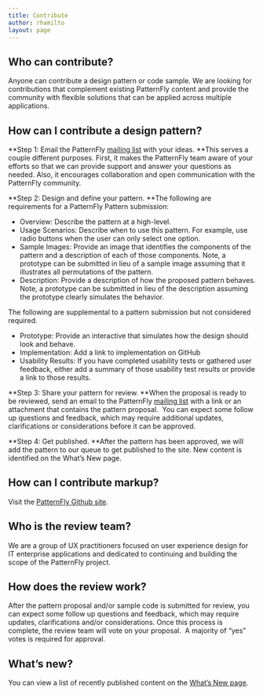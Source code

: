 ```yaml
---
title: Contribute
author: rhamilto
layout: page
---
```

## Who can contribute?

Anyone can contribute a design pattern or code sample. We are looking for contributions that complement existing PatternFly content and provide the community with flexible solutions that can be applied across multiple applications.

## How can I contribute a design pattern?

**Step 1: Email the PatternFly [mailing list][1] with your ideas. **This serves a couple different purposes. First, it makes the PatternFly team aware of your efforts so that we can provide support and answer your questions as needed. Also, it encourages collaboration and open communication with the PatternFly community.

**Step 2: Design and define your pattern. **The following are requirements for a PatternFly Pattern submission:

  * Overview: Describe the pattern at a high-level.
  * Usage Scenarios: Describe when to use this pattern. For example, use radio buttons when the user can only select one option.
  * Sample Images: Provide an image that identifies the components of the pattern and a description of each of those components. Note, a prototype can be submitted in lieu of a sample image assuming that it illustrates all permutations of the pattern.
  * Description: Provide a description of how the proposed pattern behaves. Note, a prototype can be submitted in lieu of the description assuming the prototype clearly simulates the behavior.

The following are supplemental to a pattern submission but not considered required.

  * Prototype: Provide an interactive that simulates how the design should look and behave.
  * Implementation: Add a link to implementation on GitHub
  * Usability Results: If you have completed usability tests or gathered user feedback, either add a summary of those usability test results or provide a link to those results.

**Step 3: Share your pattern for review. **When the proposal is ready to be reviewed, send an email to the PatternFly [mailing list][1] with a link or an attachment that contains the pattern proposal.  You can expect some follow up questions and feedback, which may require additional updates, clarifications or considerations before it can be approved.

**Step 4: Get published. **After the pattern has been approved, we will add the pattern to our queue to get published to the site. New content is identified on the What’s New page.

## How can I contribute markup?

Visit the [PatternFly Github site][2].

## Who is the review team?

We are a group of UX practitioners focused on user experience design for IT enterprise applications and dedicated to continuing and building the scope of the PatternFly project.

## How does the review work?

After the pattern proposal and/or sample code is submitted for review, you can expect some follow up questions and feedback, which may require updates, clarifications and/or considerations. Once this process is complete, the review team will vote on your proposal.  A majority of “yes” votes is required for approval.

## What’s new?

You can view a list of recently published content on the [What’s New page][3].

 [1]: mailto:patternfly@redhat.com
 [2]: https://github.com/patternfly/patternfly
 [3]: {{site.baseurl}}whats-new/ "What’s New"
